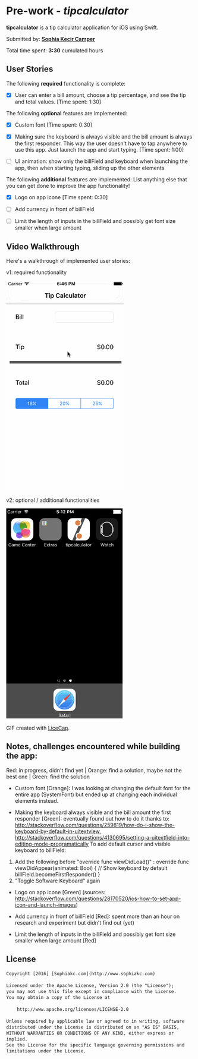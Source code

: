 # Pre-work - *tipcalculator*

**tipcalculator** is a tip calculator application for iOS using Swift.

Submitted by: [**Sophia Kecir Camper**](http://www.sophiakc.com)

Total time spent: **3:30** cumulated hours

## User Stories

The following **required** functionality is complete:
* [X] User can enter a bill amount, choose a tip percentage, and see the tip and total values. [Time spent: 1:30]

The following **optional** features are implemented:
* [X] Custom font [Time spent: 0:30]
* [X] Making sure the keyboard is always visible and the bill amount is always the first responder. This way the user doesn't have to tap anywhere to use this app. Just launch the app and start typing. [Time spent: 1:00]
* [ ] UI animation: show only the billField and keyboard when launching the app, then when starting typing, sliding up the other elements


The following **additional** features are implemented:
List anything else that you can get done to improve the app functionality!
* [X] Logo on app icone [Time spent: 0:30]
* [ ] Add currency in front of billField
* [ ] Limit the length of inputs in the billField and possibly get font size smaller when large amount


## Video Walkthrough

Here's a walkthrough of implemented user stories:

v1: required functionality

![gif of tipcalculator app](tipcalculatorappv1.gif)

v2: optional / additional functionalities

![gif of tipcalculator app](tipcalculatorappv2.gif)

GIF created with [LiceCap](http://www.cockos.com/licecap/).

## Notes, challenges encountered while building the app:
Red: in progress, didn't find yet | Orange: find a solution, maybe not the best one | Green: find the solution

- Custom font [Orange]: I was looking at changing the default font for the entire app (SystemFont) but ended up at changing each individual elements instead.

- Making the keyboard always visible and the bill amount the first responder [Green]: eventually found out how to do it thanks to: http://stackoverflow.com/questions/259819/how-do-i-show-the-keyboard-by-default-in-uitextview, http://stackoverflow.com/questions/4130695/setting-a-uitextfield-into-editing-mode-programatically
To add default cursor and visible keyboard to billField:
1. Add the following before "override func viewDidLoad()" :
    override func viewDidAppear(animated: Bool) {
        // Show keyboard by default
        billField.becomeFirstResponder()
    }
2. "Toggle Software Keyboard" again

- Logo on app icone [Green] (sources: http://stackoverflow.com/questions/28170520/ios-how-to-set-app-icon-and-launch-images)

- Add currency in front of billField [Red]: spent more than an hour on research and experiment but didn't find out (yet)

- Limit the length of inputs in the billField and possibly get font size smaller when large amount [Red]

## License

    Copyright [2016] [Sophiakc.com](http://www.sophiakc.com)

    Licensed under the Apache License, Version 2.0 (the "License");
    you may not use this file except in compliance with the License.
    You may obtain a copy of the License at

        http://www.apache.org/licenses/LICENSE-2.0

    Unless required by applicable law or agreed to in writing, software
    distributed under the License is distributed on an "AS IS" BASIS,
    WITHOUT WARRANTIES OR CONDITIONS OF ANY KIND, either express or implied.
    See the License for the specific language governing permissions and
    limitations under the License.
